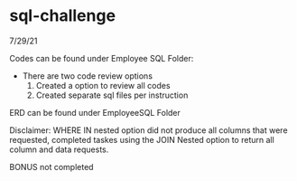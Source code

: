 # sql-challenge

7/29/21 

Codes can be found under Employee SQL Folder:
- There are two code review options
    1. Created a option to review all codes
    2. Created separate sql files per instruction 

ERD can be found under EmployeeSQL Folder

Disclaimer: WHERE IN nested option did not produce all columns that were requested, completed taskes using the JOIN Nested option to return all column and data requests.

BONUS not completed
